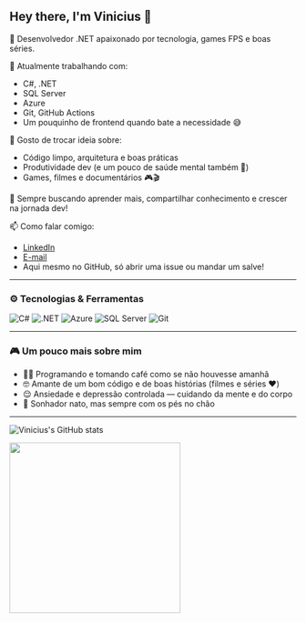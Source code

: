 ## Hey there, I'm Vinicius 👋

🎯 Desenvolvedor .NET apaixonado por tecnologia, games FPS e boas séries.

🧠 Atualmente trabalhando com:
- C#, .NET
- SQL Server
- Azure
- Git, GitHub Actions
- Um pouquinho de frontend quando bate a necessidade 😅

💬 Gosto de trocar ideia sobre:
- Código limpo, arquitetura e boas práticas
- Produtividade dev (e um pouco de saúde mental também 🧘)
- Games, filmes e documentários 🎮🎬

🚀 Sempre buscando aprender mais, compartilhar conhecimento e crescer na jornada dev!

📫 Como falar comigo:
- [LinkedIn](https://seu-linkedin-aqui.com)
- [E-mail](mailto:seuemail@email.com)
- Aqui mesmo no GitHub, só abrir uma issue ou mandar um salve!

---

### ⚙️ Tecnologias & Ferramentas
![C#](https://img.shields.io/badge/-C%23-239120?style=flat-square&logo=c-sharp&logoColor=white)
![.NET](https://img.shields.io/badge/-.NET-512BD4?style=flat-square&logo=dotnet&logoColor=white)
![Azure](https://img.shields.io/badge/-Azure-0078D4?style=flat-square&logo=microsoft-azure&logoColor=white)
![SQL Server](https://img.shields.io/badge/-SQL%20Server-CC2927?style=flat-square&logo=microsoft-sql-server&logoColor=white)
![Git](https://img.shields.io/badge/-Git-F05032?style=flat-square&logo=git&logoColor=white)

---

### 🎮 Um pouco mais sobre mim

- 👨‍💻 Programando e tomando café como se não houvesse amanhã
- 🤓 Amante de um bom código e de boas histórias (filmes e séries ❤️)
- 😌 Ansiedade e depressão controlada — cuidando da mente e do corpo
- 💭 Sonhador nato, mas sempre com os pés no chão

---

![Vinicius's GitHub stats](https://github-readme-stats.vercel.app/api?username=ViniciusLucasM&show_icons=true&theme=radical)

<img src="https://media.giphy.com/media/78XCFBGOlS6keY1Bil/giphy.gif" width="300"/>

